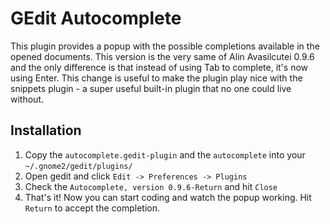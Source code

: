 GEdit Autocomplete
==================

This plugin provides a popup with the possible completions available in the 
opened documents. This version is the very same of Alin Avasilcutei 0.9.6 and 
the only difference is that instead of using Tab to complete, it's now using 
Enter. This change is useful to make the plugin play nice with the snippets 
plugin - a super useful built-in plugin that no one could live without.

Installation
------------

1. Copy the `autocomplete.gedit-plugin` and the `autocomplete`
   into your `~/.gnome2/gedit/plugins/`
2. Open gedit and click `Edit -> Preferences -> Plugins`
3. Check the `Autocomplete, version 0.9.6-Return` and hit `Close`
4. That's it! Now you can start coding and watch the popup working. Hit `Return`
   to accept the completion.
